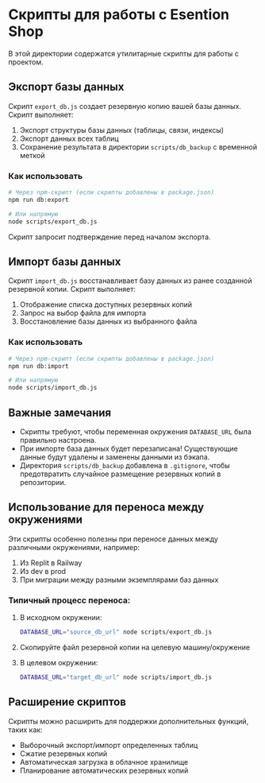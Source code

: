# Скрипты для работы с Esention Shop

В этой директории содержатся утилитарные скрипты для работы с проектом.

## Экспорт базы данных

Скрипт `export_db.js` создает резервную копию вашей базы данных. Скрипт выполняет:
1. Экспорт структуры базы данных (таблицы, связи, индексы)
2. Экспорт данных всех таблиц
3. Сохранение результата в директории `scripts/db_backup` с временной меткой

### Как использовать

```bash
# Через npm-скрипт (если скрипты добавлены в package.json)
npm run db:export

# Или напрямую
node scripts/export_db.js
```

Скрипт запросит подтверждение перед началом экспорта.

## Импорт базы данных

Скрипт `import_db.js` восстанавливает базу данных из ранее созданной резервной копии. Скрипт выполняет:
1. Отображение списка доступных резервных копий
2. Запрос на выбор файла для импорта
3. Восстановление базы данных из выбранного файла

### Как использовать

```bash
# Через npm-скрипт (если скрипты добавлены в package.json)
npm run db:import

# Или напрямую
node scripts/import_db.js
```

## Важные замечания

- Скрипты требуют, чтобы переменная окружения `DATABASE_URL` была правильно настроена.
- При импорте база данных будет перезаписана! Существующие данные будут удалены и заменены данными из бэкапа.
- Директория `scripts/db_backup` добавлена в `.gitignore`, чтобы предотвратить случайное размещение резервных копий в репозитории.

## Использование для переноса между окружениями

Эти скрипты особенно полезны при переносе данных между различными окружениями, например:
1. Из Replit в Railway
2. Из dev в prod
3. При миграции между разными экземплярами баз данных

### Типичный процесс переноса:

1. В исходном окружении:
   ```bash
   DATABASE_URL="source_db_url" node scripts/export_db.js
   ```

2. Скопируйте файл резервной копии на целевую машину/окружение

3. В целевом окружении:
   ```bash
   DATABASE_URL="target_db_url" node scripts/import_db.js
   ```

## Расширение скриптов

Скрипты можно расширить для поддержки дополнительных функций, таких как:
- Выборочный экспорт/импорт определенных таблиц
- Сжатие резервных копий
- Автоматическая загрузка в облачное хранилище
- Планирование автоматических резервных копий